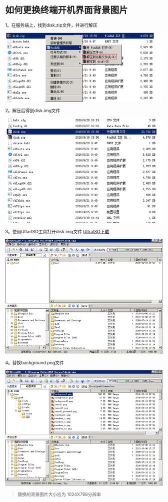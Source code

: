 # 如何更换终端开机界面背景图片

1。在服务端上，找到disk.zip文件，并进行解压

![](/assets/118-1.png)

2。解压后得到disk.img文件


![](/assets/118-2.png)


3。使用UltarISO工具打开disk.img文件   [UltraISO下载](http://vpn.os-v.com:82/%E5%B7%A5%E5%85%B7/UltraISO.zip)


![](/assets/118-3.png)


4。替换background.png文件

![](/assets/118-4.png)


>替换的背景图片大小应为  1024X768分辨率









